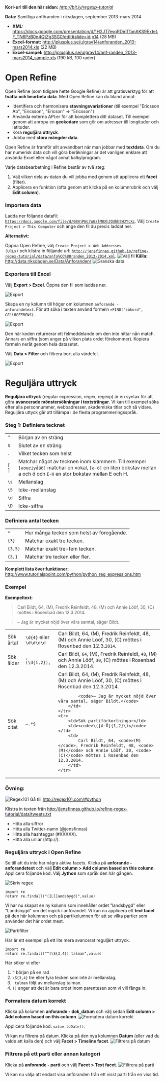 __Korl-url till den här sidan:__ _http://bit.ly/regexp-tutorial_

__Data:__ Samtliga anföranden i riksdagen, september 2013-mars 2014 

- __XML:__ https://docs.google.com/presentation/d/1H2JT7eyqRDmTfanAKS9ExteLF_TN6PzB0n4QtZg3SG0/edit#slide=id.p14 (28 MB)
- __Excel-format:__ http://jplusplus.se/u/grav14/anforanden_2013-mars2014.xls (22 MB)
- __Excel-sampel:__ http://jplusplus.se/u/grav14/anf-randen_2013-mars2014_sample.xls (190 kB, 100 rader)


# Open Refine
Open Refine (som tidigare hette Google Refine) är att gratisverktyg för att __tvätta och bearbeta data__. Med Open Refine kan du bland annat:
- Identifiera och harmonisera __stavningsvariationer__ (till exempel "Ericsson Ab", "Ericsson", "Ericson" => "Ericsson")
- Använda externa API:er för att komplettera ditt dataset. Till exempel genom att anropa en __geokodare__ som gör om adresser till longituder och latituder.
- Köra __reguljära uttryck__.
- Jobba med __stora mängder data__.

Open Refine är framför allt användbart när man jobbar med __textdata__. Om du har numerisk data och vill göra beräkningar är det vanligen enklare att använda Excel eller något annat kalkylprogram.

Varje databearbetning i Refine består av två steg:
1) Välj vilken dela av datan du vill jobba med genom att applicera ett __facet__ (filter).
2) Applicera en funktion (ofta genom att klicka på en kolumnrubrik och välj __Edit column__).

### Importera data
Ladda ner följande datafil: <code>https://docs.google.com/file/d/0B4jPWc7pGzlMUXhJOUhhSWJYcXc</code>. Välj <code>Create Project > This Computer</code> och ange den fil du precis laddat ner.

__Alternativt:__

Öppna Open Refine, välj <code>Create Project > Web Addresses (URLs)</code> och klistra in följande url: <code>http://jensfinnas.github.io/refine-regex-tutorial/data/anfo%CC%88randen_2013-2014.xml</code>.
![Välj fil](http://jensfinnas.github.io/refine-regex-tutorial/images/02xml.png)
__Källa:__ http://data.riksdagen.se/Data/Anforanden/
![Granska data](http://jensfinnas.github.io/refine-regex-tutorial/images/03import.png)


### Exportera till Excel
Välj __Export > Excel__. Öppna den fil som laddas ner.

![Export](http://jensfinnas.github.io/refine-regex-tutorial/images/09export.png)

Skapa en ny kolumn till höger om kolumnen <code>anforande - anforandetext</code>. För att söka i texten använd formeln <code>=FIND("sökord", _CELLREFERENS_)</code>.

![Export](http://jensfinnas.github.io/refine-regex-tutorial/images/10find.png)

Den här koden returnerar ett felmeddelande om den inte hittar nån match. Annars en siffra (som anger på vilken plats ordet förekommer). Kopiera formeln neråt genom hela datasetet.

Välj __Data > Filter__ och filtrera bort alla värdefel.

![Export](http://jensfinnas.github.io/refine-regex-tutorial/images/11filter.png)


# Reguljära uttryck

__Reguljära uttryck__ (regular expression, regex, regexp) är en syntax för att göra __avancerade mönstersökningar i textsträngar__. Vi kan till exempel söka efter alla personnummer, webbadresser, akademiska titlar och så vidare. Reguljära uttyck går att tillämpa i de flesta programmeringsspråk.


### Steg 1: Definiera tecknet
<table>
	<tr><td><code>^</code></td><td>Början av en sträng</td></tr>
	<tr><td><code>$</code></td><td>Slutet av en sträng</td></tr>
	<tr><td><code>.</code></td><td>Vilket tecken som helst</td></tr>
	<tr><td><code>[ ]</code></td><td>Matchar något av tecknen inom klammern. Till exempel <code>[aoueiyåäö]</code> matchar en vokal, <code>[a-ö]</code> en liten bokstav mellan a och ö och <code>E-H</code> en stor bokstav mellan E och H.</td></tr>
	<tr><td><code>\s</code></td><td>Mellanslag</td></tr>
	<tr><td><code>\S</code></td><td>Icke-mellanslag</td></tr>
	<tr><td><code>\d</code></td><td>Siffra</td></tr>
	<tr><td><code>\D</code></td><td>Icke-siffra</td></tr>

</table>

### Definiera antal tecken 
<table>
	<tr><td><code>*</code></td><td>Hur många tecken som helst av föregående.</td></tr>
	<tr><td><code>{3}</code></td><td>Matchar exakt tre tecken. </td></tr>
	<tr><td><code>{3,5}</code></td><td>Matchar exakt tre-fem tecken. </td></tr>
	<tr><td><code>{3,}</code></td><td>Matchar tre tecken eller fler. </td></tr>
</table>

__Komplett lista över funktioner:__ http://www.tutorialspoint.com/python/python_reg_expressions.htm

### Exempel
__Exempeltext:__

> Carl Bildt, 64, (M), Fredrik Reinfeldt, 48, (M) och Annie Lööf, 30, (C) möttes i Rosenbad den 12.3.2014.

> – Jag är mycket nöjd över våra samtal, säger Bildt. 

<table>
	<tr>
		<td>Sök årtal</td>
		<td><code>\d{4}</code> eller <code>\d\d\d\d</code></td>
		<td>Carl Bildt, 64, (M), Fredrik Reinfeldt, 48, (M) och Annie Lööf, 30, (C) möttes i Rosenbad den 12.3.<code>2014</code>.</td>
	</tr>
	<tr>
		<td>Sök ålder</td>
		<td><code>, (\d{1,2}),</code></td>
		<td>Carl Bildt, <code>64</code>, (M), Fredrik Reinfeldt, <code>48</code>, (M) och Annie Lööf, <code>30</code>, (C) möttes i Rosenbad den 12.3.2014.</td>
	</tr>
	<tr>
		<td>Sök citat</td>
		<td><code>–.*$</code></td>
		<td>
			Carl Bildt, 64, (M), Fredrik Reinfeldt, 48, (M) och Annie Lööf, 30, (C) möttes i Rosenbad den 12.3.2014.
		
			<code>– Jag är mycket nöjd över våra samtal, säger Bildt.</code>
		</td>
	</tr>
	<tr>
		<td>Sök partiförkortningar</td>
		<td><code>\([A-Ö]{1,2}\)</code></td>
		<td>
			Carl Bildt, 64, <code>(M)</code>, Fredrik Reinfeldt, 48, <code>(M)</code> och Annie Lööf, 30, <code>(C)</code> möttes i Rosenbad den 12.3.2014.
		</td>
	</tr>
</table>

### Övning: 
![Regex101](http://jensfinnas.github.io/refine-regex-tutorial/images/01regex101.png)
Gå till http://regex101.com/#python

Klistra in texten från http://jensfinnas.github.io/refine-regex-tutorial/data/tweets.txt

- Hitta alla siffror
- Hitta alla Twitter-namn (@jensfinnas)
- Hitta alla hashtaggar (#XXXXX).
- Hitta alla url:ar (http://).


### Reguljära uttryck i Open Refine
Se till att du inte har några aktiva facets. Klicka på __anforande - anforandetext__ och välj __Edit column > Add column based on this column__. Applicera följande kod. Välj __Jython__ som språk den här gången.

![Skriv regex](http://jensfinnas.github.io/refine-regex-tutorial/images/07regex.png)

<pre><code>import re
return re.findall("([Ll]andsbygd)",value)
</code></pre>
Vi har nu skapat en ny kolumn som innehåller ordet "landsbygd" eller "Landsbygd" om det ingick i anförandet. Vi kan nu applicera ett __text facet__ på den här kolumnen och på partikolumnen för att se vilka partier som använder det här ordet mest.

![Partifilter](http://jensfinnas.github.io/refine-regex-tutorial/images/08regexfilter.png)

Här är ett exempel på ett lite mera avancerat reguljärt uttryck.
<pre><code>import re
return re.findall("^(\S{3,4}) talman",value)
</code></pre>

Här söker vi efter

1. <code>^</code> början på en rad
2. <code>\S{3,4}</code> tre eller fyra tecken som inte är mellanslag.
3. <code> talman</code> följt av mellanslag talman.
4. <code>()</code> anger att det är bara ordet inom parentesen som vi vill fånga in.

### Formatera datum korrekt
Klicka på kolumnen __anforande - dok_datum__ och välj sedan  __Edit column > Add column based on this column__.
![Formatera datum korrekt](http://jensfinnas.github.io/refine-regex-tutorial/images/04parsedate.png)

Applicera följande kod: <code>value.toDate()</code>.

Vi kan nu filtrera på datum. Klicka på den nya kolumnen __Datum__ (eller vad du valde att kalla den) och välj __Facet > Timeline facet__.
![Filtrera på datum](http://jensfinnas.github.io/refine-regex-tutorial/images/05filterdate.png)

### Filtrera på ett parti eller annan kategori
Klicka på __anforande - parti__ och välj __Facet > Text facet__.
![Filtrera på parti](http://jensfinnas.github.io/refine-regex-tutorial/images/06filterparty.png)

Vi kan nu välja att endast visa anföranden från ett visst parti från en viss tid.
